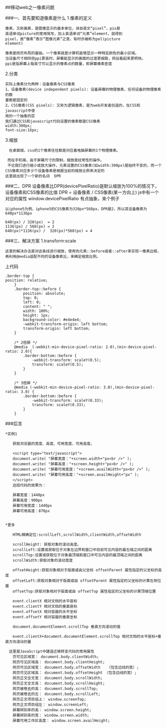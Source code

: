 ##移动web之一像素问题

###一、首先要知道像素是什么
1.像素的定义

	像素，又称画素，是图像显示的基本单位，译自英文“pixel”，pix是
	英语单词picture的常用简写，加上英语单词“元素”element，就得到
	pixel，故“像素”表示“图像元素”之意，有时亦被称为pel(picture 
	element)

	像素是网页布局的基础。一个像素就是计算机能够显示一种特定颜色的最小区域。
	当设备尺寸相同但ppi更高时，屏幕能显示的画面的过渡更细致，网站看起来更明快。
	ppi是指屏幕上每英寸可以显示的像素点的数量，即屏幕像素密度
2.分类
	
	实际上像素分为两种：设备像素与CSS像素
	1、设备像素(device independent pixels): 设备屏幕的物理像素，任何设备的物理像素的数
	量都是固定的
	2。CSS像素(CSS pixels): 又称为逻辑像素，是为web开发者创造的，在CSS和javascript中使
	用的一个抽象的层
	我们通过CSS和javascript代码设置的像素都是CSS像素
	width:300px;
	font-size:16px;
3.缩放

	　在桌面端，css的1个像素往往都是对应着电脑屏幕的1个物理像素。
	
	 而在手机端，由于屏幕尺寸的限制，缩放是经常性的操作。
	 不论我们进行缩小或放大操作，元素设置的CSS像素(如width:300px)是始终不变的，而一个CSS像素对应多少个设备像素是根据当前的缩放比例来决定的	
	这里就出现了一个新的名词  DPR
###二、DPR
	设备像素比DPR(devicePixelRatio)是默认缩放为100%的情况下，
	设备像素和CSS像素的比值
	DPR = 设备像素 / CSS像素(某一方向上)
	js中有一个对应的属性  window.devicePixelRatio
有点抽象，来个例子
　	
	
	以iphone5为例，iphone5的CSS像素为320px*568px，DPR是2，所以其设备像素为640px*1136px

    640(px) / 320(px)  = 2
    1136(px) / 568(px) = 2
    640(px)*1136(px) /  320(px)*568(px) = 4
	
###三、解决方案
1.transform:scale

	这里的解决办法是对这条线进行缩放，使用伪元素::before或者::after来实现一像素边框，再利用@media适配不同的设备像素比，来确定缩放比例。

上代码
	
	.border-top {
    position: relative;
		}
		.border-top::before {
		    position: absolute;
		    top: 0;
		    left: 0;
		    content: " ";
		    width: 100%;
		    height: 1px;
		    background-color: #e4e4e4;
		    -webkit-transform-origin: left bottom;
		    transform-origin: left bottom;
		}
		
		/* 2倍屏 */
		@media  (-webkit-min-device-pixel-ratio: 2.0),(min-device-pixel-ratio: 2.0){
		    .border-bottom::before {
		        -webkit-transform: scaleY(0.5);
		        transform: scaleY(0.5);
		    }
		}
		
		/* 3倍屏 */
		@media (-webkit-min-device-pixel-ratio: 3.0),(min-device-pixel-ratio: 3.0) {
		    .border-bottom::before {
		        -webkit-transform: scaleY(0.33);
		        transform: scaleY(0.33);
		    }
		}	
	

###后言

	*实例1

	　　获取浏览器的宽度、高度、可用宽度、可用高度。
	
	　　<script type="text/javascript">
	　　document.write( "屏幕宽度："+screen.width+"px<br />" );
	　　document.write( "屏幕高度："+screen.height+"px<br />" );
	　　document.write( "屏幕可用宽度："+screen.availWidth+"px<br />" );
	　　document.write( "屏幕可用高度："+screen.availHeight+"px" );
	　　</script>
	　　这段代码的效果为：
	
	　　屏幕宽度：1440px
	　　屏幕高度：900px
	　　屏幕可用宽度：1440px
	　　屏幕可用高度：870px
	 
	 
	*更多
	
	　　HTML精确定位:scrollLeft,scrollWidth,clientWidth,offsetWidth 
	
	　　scrollHeight: 获取对象的滚动高度。 
	　　scrollLeft:设置或获取位于对象左边界和窗口中目前可见内容的最左端之间的距离 
	　　scrollTop:设置或获取位于对象最顶端和窗口中可见内容的最顶端之间的距离 
	　　scrollWidth:获取对象的滚动宽度 
	
	　　offsetHeight:获取对象相对于版面或由父坐标 offsetParent 属性指定的父坐标的高度 
	　　offsetLeft:获取对象相对于版面或由 offsetParent 属性指定的父坐标的计算左侧位置 
	　　offsetTop:获取对象相对于版面或由 offsetTop 属性指定的父坐标的计算顶端位置 
	
	　　event.clientX 相对文档的水平座标 
	　　event.clientY 相对文档的垂直座标 
	　　event.offsetX 相对容器的水平坐标 
	　　event.offsetY 相对容器的垂直坐标 
	
	　　document.documentElement.scrollTop 垂直方向滚动的值 
	
	　　event.clientX+document.documentElement.scrollTop 相对文档的水平座标+垂直方向滚动的量
	
	　这里是JavaScript中建造迁移转变代码的常用属性
	　　页可见区域宽： document.body.clientWidth;
	　　网页可见区域高： document.body.clientHeight;
	　　网页可见区域宽： document.body.offsetWidth   （包含边线的宽）;
	　　网页可见区域高： document.body.offsetHeight （包含边线的宽）;
	　　网页正文全文宽： document.body.scrollWidth;
	　　网页正文全文高： document.body.scrollHeight;
	　　网页被卷去的高： document.body.scrollTop;
	　　网页被卷去的左： document.body.scrollLeft;
	　　网页正文项目组上： window.screenTop;
	　　网页正文项目组左： window.screenLeft;
	　　屏幕辨别率的高： window.screen.height;
	　　屏幕辨别率的宽： window.screen.width;
	　　屏幕可用工作区高度： window.screen.availHeight;